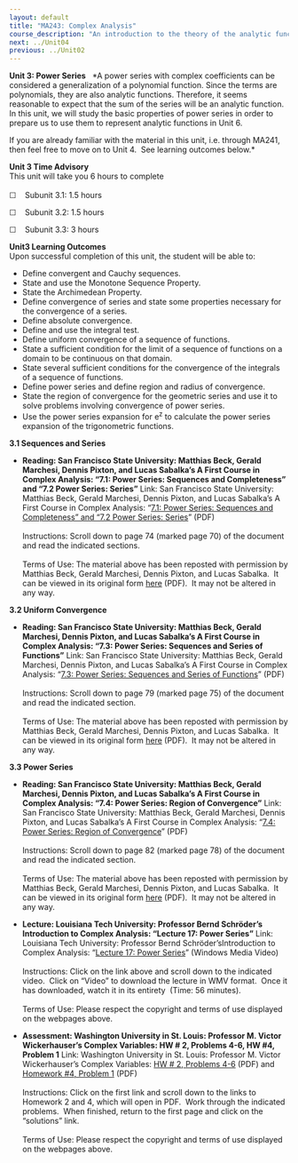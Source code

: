 ```yaml
---
layout: default
title: "MA243: Complex Analysis"
course_description: "An introduction to the theory of the analytic functions of a complex variable."
next: ../Unit04
previous: ../Unit02
---
```

**Unit 3: Power Series** <span id="3"></span> 
*A power series with complex coefficients can be considered a
generalization of a polynomial function. Since the terms are
polynomials, they are also analytic functions. Therefore, it seems
reasonable to expect that the sum of the series will be an analytic
function.  In this unit, we will study the basic properties of power
series in order to prepare us to use them to represent analytic
functions in Unit 6.  
  
 If you are already familiar with the material in this unit, i.e.
through MA241, then feel free to move on to Unit 4.  See learning
outcomes below.*

**Unit 3 Time Advisory**  
This unit will take you 6 hours to complete  
    
 ☐    Subunit 3.1: 1.5 hours  
  
 ☐    Subunit 3.2: 1.5 hours  
  
 ☐    Subunit 3.3: 3 hours

**Unit3 Learning Outcomes**  
Upon successful completion of this unit, the student will be able to:  
-   Define convergent and Cauchy sequences.
-   State and use the Monotone Sequence Property.
-   State the Archimedean Property.
-   Define convergence of series and state some properties necessary for
    the convergence of a series.
-   Define absolute convergence.
-   Define and use the integral test.
-   Define uniform convergence of a sequence of functions.
-   State a sufficient condition for the limit of a sequence of
    functions on a domain to be continuous on that domain.
-   State several sufficient conditions for the convergence of the
    integrals of a sequence of functions.
-   Define power series and define region and radius of convergence.
-   State the region of convergence for the geometric series and use it
    to solve problems involving convergence of power series.
-   Use the power series expansion for e<sup>z</sup> to calculate the
    power series expansion of the trigonometric functions.

**3.1 Sequences and Series** <span id="3.1"></span> 
-   **Reading: San Francisco State University: Matthias Beck, Gerald
    Marchesi, Dennis Pixton, and Lucas Sabalka’s A First Course in
    Complex Analysis: “7.1: Power Series: Sequences and Completeness”
    and “7.2 Power Series: Series”**
    Link: San Francisco State University: Matthias Beck, Gerald
    Marchesi, Dennis Pixton, and Lucas Sabalka’s A First Course in
    Complex Analysis: “[7.1: Power Series: Sequences and Completeness”
    and “7.2 Power Series:
    Series](https://resources.saylor.org/archived/wp-content/uploads/2012/01/complex.pdf)”
    (PDF)  
        
     Instructions: Scroll down to page 74 (marked page 70) of the
    document and read the indicated sections.   
        
     Terms of Use: The material above has been reposted with permission
    by Matthias Beck, Gerald Marchesi, Dennis Pixton, and Lucas Sabalka.
     It can be viewed in its original form
    [here](http://math.sfsu.edu/beck/complex.html) (PDF).  It may not be
    altered in any way.

**3.2 Uniform Convergence** <span id="3.2"></span> 
-   **Reading: San Francisco State University: Matthias Beck, Gerald
    Marchesi, Dennis Pixton, and Lucas Sabalka’s A First Course in
    Complex Analysis: “7.3: Power Series: Sequences and Series of
    Functions”**
    Link: San Francisco State University: Matthias Beck, Gerald
    Marchesi, Dennis Pixton, and Lucas Sabalka’s A First Course in
    Complex Analysis: “[7.3: Power Series: Sequences and Series of
    Functions](https://resources.saylor.org/archived/wp-content/uploads/2012/01/complex.pdf)”
    (PDF)  
        
     Instructions: Scroll down to page 79 (marked page 75) of the
    document and read the indicated section.   
        
     Terms of Use: The material above has been reposted with permission
    by Matthias Beck, Gerald Marchesi, Dennis Pixton, and Lucas Sabalka.
     It can be viewed in its original form
    [here](http://math.sfsu.edu/beck/complex.html) (PDF).  It may not be
    altered in any way.

**3.3 Power Series** <span id="3.3"></span> 
-   **Reading: San Francisco State University: Matthias Beck, Gerald
    Marchesi, Dennis Pixton, and Lucas Sabalka’s A First Course in
    Complex Analysis: “7.4: Power Series: Region of Convergence”**
    Link: San Francisco State University: Matthias Beck, Gerald
    Marchesi, Dennis Pixton, and Lucas Sabalka’s A First Course in
    Complex Analysis: “[7.4: Power Series: Region of
    Convergence](https://resources.saylor.org/archived/wp-content/uploads/2012/01/complex.pdf)”
    (PDF)  
        
     Instructions: Scroll down to page 82 (marked page 78) of the
    document and read the indicated section.   
        
     Terms of Use: The material above has been reposted with permission
    by Matthias Beck, Gerald Marchesi, Dennis Pixton, and Lucas Sabalka.
     It can be viewed in its original form
    [here](http://math.sfsu.edu/beck/complex.html) (PDF).  It may not be
    altered in any way.

-   **Lecture: Louisiana Tech University: Professor Bernd Schröder’s
    Introduction to Complex Analysis: “Lecture 17: Power Series”**
    Link: Louisiana Tech University: Professor Bernd
    Schröder’sIntroduction to Complex Analysis: “[Lecture 17: Power
    Series](http://www2.latech.edu/%7Eschroder/comp_var_videos.htm)”
    (Windows Media Video)  
        
     Instructions: Click on the link above and scroll down to the
    indicated video.  Click on “Video” to download the lecture in WMV
    format.  Once it has downloaded, watch it in its entirety  (Time: 56
    minutes).  
        
     Terms of Use: Please respect the copyright and terms of use
    displayed on the webpages above.

-   **Assessment: Washington University in St. Louis: Professor M.
    Victor Wickerhauser’s Complex Variables: HW \# 2, Problems 4-6, HW
    \#4, Problem 1**
    Link: Washington University in St. Louis: Professor M. Victor
    Wickerhauser’s Complex Variables: [HW \# 2, Problems
    4-6](http://www.math.wustl.edu/%7Evictor/classes/ma416/) (PDF) and
    [Homework \#4, Problem
    1](http://www.math.wustl.edu/%7Evictor/classes/ma416/) (PDF)  
        
     Instructions: Click on the first link and scroll down to the links
    to Homework 2 and 4, which will open in PDF.  Work through the
    indicated problems.  When finished, return to the first page and
    click on the “solutions” link.   
        
     Terms of Use: Please respect the copyright and terms of use
    displayed on the webpages above.


